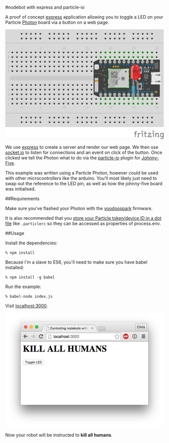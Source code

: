 #nodebot with express and particle-io

A proof of concept [express](http://expressjs.com/ "express") application allowing you to toggle a LED on your
Particle [Photon](https://store.particle.io/ "Get a Photon!") board via a button on a web page.  

![alt tag](https://github.com/chrisbuttery/nodebot-with-express-and-particle-io/blob/master/photon.gif)

We use [express](http://expressjs.com/ "express") to create a server and render our web page. We
then use [socket.io](http://socket.io/ "socket.io") to listen for connections and an event on click
of the button. Once clicked we tell the Photon what to do via the [particle-io](https://github.com/rwaldron/particle-io "Particle Core IO Plugin for Johnny-Five") plugin for [Johnny-Five]("https://github.com/rwaldron/johnny-five" "Johnny-Five").

This example was written using a Particle Photon, however could be used with other microcontrollers like the arduino. You'll most likely just need to swap out the reference to the LED pin, as well as how the johnny-five board was initialised.

##Requirements

Make sure you've flashed your Photon with the [voodoospark](https://github.com/voodootikigod/voodoospark "voodoospark") firmware.

It is also recommended that you [store your Particle token/device ID in a dot file](https://github.com/rwaldron/particle-io#getting-started) like `.particlerc` so they can be accessed as properties of process.env.

##Usage

Install the dependencies:

```
% npm install
```

Because I'm a slave to ES6, you'll need to make sure you have
babel installed:

```
% npm install -g babel
```

Run the example:

```
% babel-node index.js
```

Visit [localhost:3000](http://localhost:3000).

![alt tag](https://github.com/chrisbuttery/nodebot-with-express-and-particle-io/blob/master/web.png)


Now your robot will be instructed to **kill all humans**.
